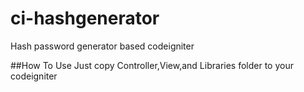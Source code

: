 # ci-hashgenerator
Hash password generator based codeigniter

##How To Use
Just copy Controller,View,and Libraries folder to your codeigniter
